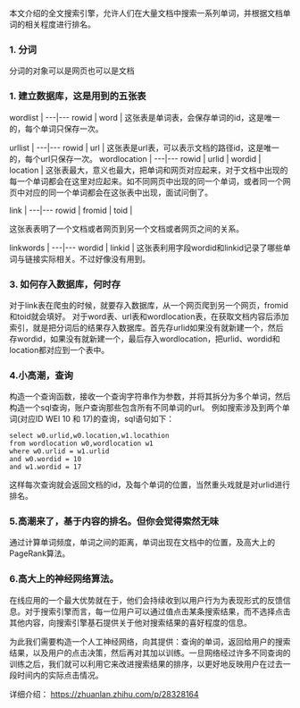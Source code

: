 本文介绍的全文搜索引擎，允许人们在大量文档中搜索一系列单词，并根据文档单词的相关程度进行排名。
### 1. 分词
分词的对象可以是网页也可以是文档
### 1. 建立数据库，这是用到的五张表

wordlist |
---|---
rowid | 
word |
这张表是单词表，会保存单词的id，这是唯一的，每个单词只保存一次。

urllist |
---|---
rowid | 
url |
这张表是url表，可以表示文档的路径id，这是唯一的，每个url只保存一次。
wordlocation |
---|---
rowid | 
urlid |
wordid |
location |
这张表最大，意义也最大，把单词和网页对应起来，对于文档中出现的每一个单词都会在这里对应起来。如不同网页中出现的同一个单词，或者同一个网页中对应的同一个单词都会在这张表中出现，面试问倒了。

link |
---|---
rowid | 
fromid |
toid |

这张表表明了一个文档或者网页到另一个文档或者网页之间的关系。

linkwords |
---|---
wordid | 
linkid |
这张表利用字段wordid和linkid记录了哪些单词与链接实际相关。不过好像没有用到。
### 3. 如何存入数据库，何时存
对于link表在爬虫的时候，就要存入数据库，从一个网页爬到另一个网页，fromid和toid就会填好。
对于word表、url表和wordlocation表，在获取文档内容后添加索引，就是把分词后的结果存入数据库。首先存urlid如果没有就新建一个，然后存wordid，如果没有就新建一个，最后存入wordlocation，把urlid、wordid和location都对应到一个表中。
### 4.小高潮，查询
构造一个查询函数，接收一个查询字符串作为参数，并将其拆分为多个单词，然后构造一个sql查询，账户查询那些包含所有不同单词的url。
例如搜索涉及到两个单词(对应ID WEI 10 和 17)的查询，sql语句如下：

```
select w0.urlid,w0.location,w1.locathion
from wordlocation w0,wordlocation w1
where w0.urlid = w1.urlid
and w0.wordid = 10
and w1.wordid = 17
```
这样每次查询就会返回文档的id，及每个单词的位置，当然重头戏就是对urlid进行排名。
### 5.高潮来了，基于内容的排名。但你会觉得索然无味
通过计算单词频度，单词之间的距离，单词出现在文档中的位置，及高大上的PageRank算法。
### 6.高大上的神经网络算法。
在线应用的一个最大优势就在于，他们会持续收到以用户行为为表现形式的反馈信息。对于搜索引擎而言，每一位用户可以通过值点击某条搜索结果，而不选择点击其他内容，向搜索引擎基石提供关于他对搜索结果的喜好程度的信息。

为此我们需要构造一个人工神经网络，向其提供：查询的单词，返回给用户的搜索结果，以及用户的点击决策，然后再对其加以训练。一旦网络经过许多不同查询的训练之后，我们就可以利用它来改进搜索结果的排序，以更好地反映用户在过去一段时间内的实际点击情况。

详细介绍：
https://zhuanlan.zhihu.com/p/28328164